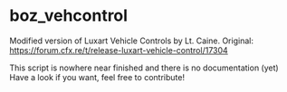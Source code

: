 # boz_vehcontrol
Modified version of Luxart Vehicle Controls by Lt. Caine.
Original: https://forum.cfx.re/t/release-luxart-vehicle-control/17304

This script is nowhere near finished and there is no documentation (yet)
Have a look if you want, feel free to contribute!